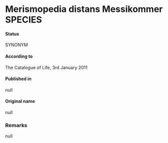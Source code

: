 # Merismopedia distans Messikommer SPECIES

#### Status
SYNONYM

#### According to
The Catalogue of Life, 3rd January 2011

#### Published in
null

#### Original name
null

### Remarks
null